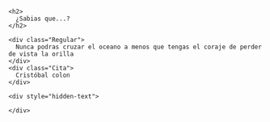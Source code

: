 <!DOCTYPE html>
<html lang="en-us">
<head>
<meta charset="utf-8">
<link rel="localstyles" type="text/css" href="style.css" >
<title>MelocotnInc</title>
  
</head>
<body>
<div>
  <div >
   
    <h2>
      ¿Sabias que...?
    </h2>
        
    <div class="Regular">
      Nunca podras cruzar el oceano a menos que tengas el coraje de perder de vista la orilla
    </div>
    <div class="Cita">
      Cristóbal colon
    </div>
    
    <div style="hidden-text">
      
    </div>
  </div>
</div>


</body>
</html>

